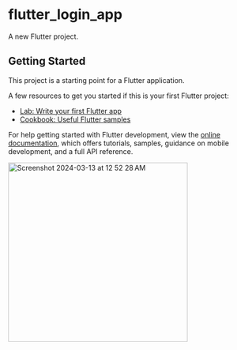 # flutter_login_app

A new Flutter project.

## Getting Started

This project is a starting point for a Flutter application.

A few resources to get you started if this is your first Flutter project:

- [Lab: Write your first Flutter app](https://docs.flutter.dev/get-started/codelab)
- [Cookbook: Useful Flutter samples](https://docs.flutter.dev/cookbook)

For help getting started with Flutter development, view the
[online documentation](https://docs.flutter.dev/), which offers tutorials,
samples, guidance on mobile development, and a full API reference.

<img width="363" alt="Screenshot 2024-03-13 at 12 52 28 AM" src="https://github.com/Thisuru/Flutter-Authentication/assets/32893959/186d5823-d70a-4028-9cd8-c7e659561ab5">

